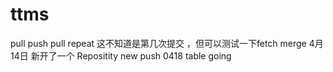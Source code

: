 # ttms
pull push pull
repeat
这不知道是第几次提交 ，但可以测试一下fetch merge
4月14日
新开了一个 Repositity
new push
0418 table going
